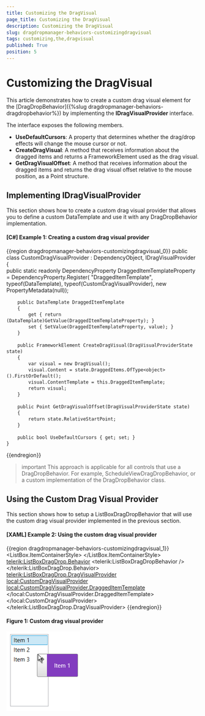 ```yaml
---
title: Customizing the DragVisual
page_title: Customizing the DragVisual
description: Customizing the DragVisual
slug: dragdropmanager-behaviors-customizingdragvisual
tags: customizing,the,dragvisual
published: True
position: 5
---
```


# Customizing the DragVisual

This article demonstrates how to create a custom drag visual element for the [DragDropBehavior]({%slug dragdropmanager-behaviors-dragdropbehavior%}) by implementing the __IDragVisualProvider__ interface.

The interface exposes the following members.

* __UseDefaultCursors__: A property that determines whether the drag/drop effects will change the mouse cursor or not.
* __CreateDragVisual__: A method that receives information about the dragged items and returns a FrameworkElement used as the drag visual.
* __GetDragVisualOffset__: A method that receives information about the dragged items and returns the drag visual offset relative to the mouse position, as a Point structure.

## Implementing IDragVisualProvider

This section shows how to create a custom drag visual provider that allows you to define a custom DataTemplate and use it with any DragDropBehavior implementation.

#### __[C#] Example 1: Creating a custom drag visual provider__
{{region dragdropmanager-behaviors-customizingdragvisual_0}}
	public class CustomDragVisualProvider : DependencyObject, IDragVisualProvider
    {        
        public static readonly DependencyProperty DraggedItemTemplateProperty =
        DependencyProperty.Register(
            "DraggedItemTemplate", 
            typeof(DataTemplate), 
            typeof(CustomDragVisualProvider),
            new PropertyMetadata(null));
        
        public DataTemplate DraggedItemTemplate
        {
            get { return (DataTemplate)GetValue(DraggedItemTemplateProperty); }
            set { SetValue(DraggedItemTemplateProperty, value); }
        }
        
        public FrameworkElement CreateDragVisual(DragVisualProviderState state)
        {
            var visual = new DragVisual();
            visual.Content = state.DraggedItems.OfType<object>().FirstOrDefault();
            visual.ContentTemplate = this.DraggedItemTemplate;
            return visual;
        }

        public Point GetDragVisualOffset(DragVisualProviderState state)
        {
            return state.RelativeStartPoint;
        }

        public bool UseDefaultCursors { get; set; }
    }
{{endregion}}

>important This approach is applicable for all controls that use a DragDropBehavior. For example, ScheduleViewDragDropBehavior, or a custom implementation of the DragDropBehavior class.

## Using the Custom Drag Visual Provider

This section shows how to setup a ListBoxDragDropBehavior that will use the custom drag visual provider implemented in the previous section.

#### __[XAML] Example 2: Using the custom drag visual provider__
{{region dragdropmanager-behaviors-customizingdragvisual_1}}
	<ListBox ItemsSource="{Binding MyItems}" DisplayMemberPath="Name">
		<ListBox.ItemContainerStyle>
			<Style TargetType="ListBoxItem">
				<Setter Property="telerik:DragDropManager.AllowCapturedDrag" Value="True" />
			</Style>
		</ListBox.ItemContainerStyle>
		<telerik:ListBoxDragDrop.Behavior>
			<telerik:ListBoxDragDropBehavior />
		</telerik:ListBoxDragDrop.Behavior>
		<telerik:ListBoxDragDrop.DragVisualProvider>
			<local:CustomDragVisualProvider>
				<local:CustomDragVisualProvider.DraggedItemTemplate>
					<DataTemplate>
						<TextBlock Text="{Binding Name}" Background="#823DBF" Padding="15" Foreground="White"/>
					</DataTemplate>
				</local:CustomDragVisualProvider.DraggedItemTemplate>
			</local:CustomDragVisualProvider>
		</telerik:ListBoxDragDrop.DragVisualProvider>
	</ListBox>
{{endregion}}

#### Figure 1: Custom drag visual provider 
![dragdropmanager customizingdragvisual](images/dragdropmanager-customizingdragvisual-0.png)
